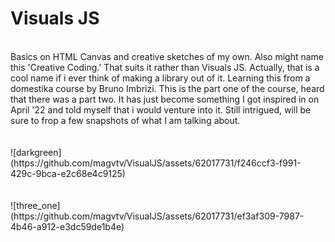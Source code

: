 # Visuals JS 
<br>
Basics on HTML Canvas and creative sketches of my own. Also might name this 'Creative Coding.' 
That suits it rather than Visuals JS. Actually, that is a cool name if i ever think of making a library out of it. Learning this from a domestika course by Bruno Imbrizi. This is the part one of the course, heard that there was a part two. 
It has just become something I got inspired in on April '22 and told myself that i would venture into it. Still intrigued, will be sure to frop a few snapshots of what I am talking about.
<br><br><br>
![darkgreen](https://github.com/magvtv/VisualJS/assets/62017731/f246ccf3-f991-429c-9bca-e2c68e4c9125)
<br><br><br>
![three_one](https://github.com/magvtv/VisualJS/assets/62017731/ef3af309-7987-4b46-a912-e3dc59de1b4e)
